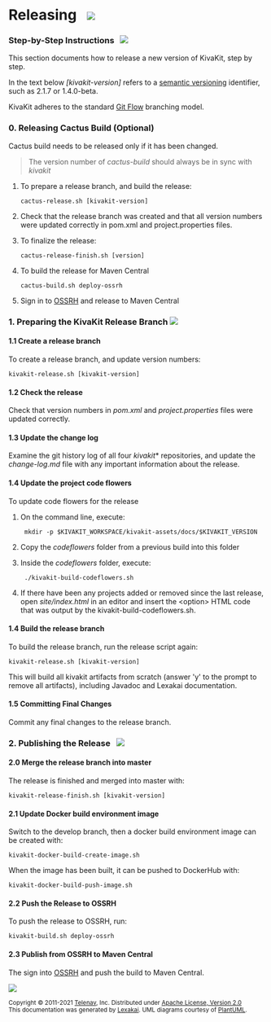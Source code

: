 <!--suppress HtmlUnknownTarget, HtmlRequiredAltAttribute -->

# Releasing &nbsp; <img src="https://telenav.github.io/telenav-assets/images/icons/rocket-32.png" srcset="https://telenav.github.io/telenav-assets/images/icons/rocket-32-2x.png 2x"/>

### Step-by-Step Instructions &nbsp; <img src="https://telenav.github.io/telenav-assets/images/icons/footprints-32.png" srcset="https://telenav.github.io/telenav-assets/images/icons/footprints-32-2x.png 2x"/>

This section documents how to release a new version of KivaKit, step by step.

In the text below *\[kivakit-version\]* refers to a [semantic versioning](https://semver.org) identifier, such as 2.1.7 or 1.4.0-beta.

KivaKit adheres to the standard [Git Flow](https://www.atlassian.com/git/tutorials/comparing-workflows/gitflow-workflow) branching model.

### 0. Releasing Cactus Build (Optional)

Cactus build needs to be released only if it has been changed.

> The version number of *cactus-build* should always be in sync with *kivakit*

1. To prepare a release branch, and build the release:

       cactus-release.sh [kivakit-version]

2. Check that the release branch was created and that all version numbers were updated correctly in pom.xml and project.properties files.


3. To finalize the release:

       cactus-release-finish.sh [version]

4. To build the release for Maven Central

       cactus-build.sh deploy-ossrh

5. Sign in to [OSSRH](https://s01.oss.sonatype.org) and release to Maven Central

### 1. Preparing the KivaKit Release Branch <img src="https://telenav.github.io/telenav-assets/images/icons/branch-32.png" srcset="https://telenav.github.io/telenav-assets/images/icons/branch-32-2x.png 2x"/>

#### 1.1 Create a release branch

To create a release branch, and update version numbers:

    kivakit-release.sh [kivakit-version]

#### 1.2 Check the release

Check that version numbers in *pom.xml* and *project.properties* files were updated correctly.

#### 1.3 Update the change log

Examine the git history log of all four *kivakit** repositories, and update the *change-log.md* file with any important information about the release.

#### 1.4 Update the project code flowers

To update code flowers for the release

1. On the command line, execute:

        mkdir -p $KIVAKIT_WORKSPACE/kivakit-assets/docs/$KIVAKIT_VERSION

2. Copy the *codeflowers* folder from a previous build into this folder


3. Inside the *codeflowers* folder, execute:

        ./kivakit-build-codeflowers.sh

4. If there have been any projects added or removed since the last release, open *site/index.html* in an editor and insert the &lt;option&gt; HTML code that was output by the kivakit-build-codeflowers.sh.

#### 1.4 Build the release branch

To build the release branch, run the release script again:

    kivakit-release.sh [kivakit-version]

This will build all kivakit artifacts from scratch (answer 'y' to the prompt to remove all artifacts), including Javadoc and Lexakai documentation.

#### 1.5 Committing Final Changes

Commit any final changes to the release branch.

### 2. Publishing the Release &nbsp;  <img src="https://telenav.github.io/telenav-assets/images/icons/stars-32.png" srcset="https://telenav.github.io/telenav-assets/images/icons/stars-32-2x.png 2x"/>

#### 2.0 Merge the release branch into master

The release is finished and merged into master with:

    kivakit-release-finish.sh [kivakit-version]

#### 2.1 Update Docker build environment image

Switch to the develop branch, then a docker build environment image can be created with:

    kivakit-docker-build-create-image.sh

When the image has been built, it can be pushed to DockerHub with:

    kivakit-docker-build-push-image.sh

#### 2.2 Push the Release to OSSRH

To push the release to OSSRH, run:

    kivakit-build.sh deploy-ossrh

#### 2.3 Publish from OSSRH to Maven Central

The sign into [OSSRH](http://s01.oss.sonatype.org) and push the build to Maven Central.

<img src="https://telenav.github.io/telenav-assets/images/icons/horizontal-line-512.png" srcset="https://telenav.github.io/telenav-assets/images/separators/horizontal-line-512-2x.png 2x"/>

<sub>Copyright &#169; 2011-2021 [Telenav](https://telenav.com), Inc. Distributed under [Apache License, Version 2.0](../LICENSE)</sub>  
<sub>This documentation was generated by [Lexakai](https://www.lexakai.org). UML diagrams courtesy of [PlantUML](https://plantuml.com).</sub>
